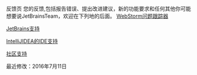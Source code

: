 反馈页
您的反馈,包括报告错误、提出改进建议，新的功能要求和任何其他你可能想要说JetBrainsTeam，欢迎在下列地的后面。
[WebStorm问题跟踪器](https://youtrack.jetbrains.com/issues/WEB)

[JetBrains支持](https://www.jetbrains.com/support/)

[IntelliJIDEA的IDE支持](https://intellij-support.jetbrains.com/hc/en-us)

[社区支持](https://www.jetbrains.com/support/community/#section=communities)

最近修改：2016年7月11日
